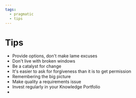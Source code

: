 ```yaml
---
tags:
  - pragmatic
  - tips
---
```

# Tips
* Provide options, don't make lame excuses
* Don't live with broken windows
* Be a catalyst for change
* It's easier to ask for forgiveness than it is to get permission
* Remembering the big picture
* Make quality a requirements issue
* Invest regularly in your Knowledge Portfolio
* 
